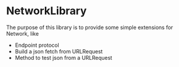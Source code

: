 # NetworkLibrary

The purpose of this library is to provide some simple extensions for Network, like
- Endpoint protocol
- Build a json fetch from URLRequest
- Method to test json from a URLRequest

